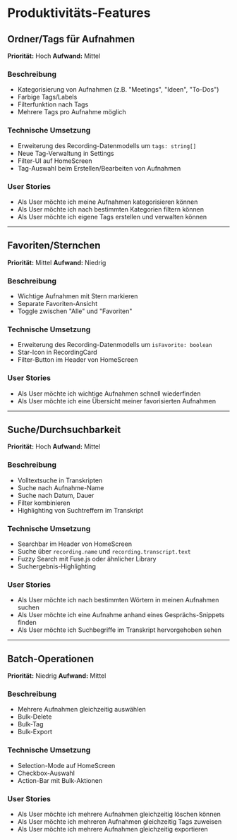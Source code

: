 # Produktivitäts-Features

## Ordner/Tags für Aufnahmen
**Priorität:** Hoch
**Aufwand:** Mittel

### Beschreibung
- Kategorisierung von Aufnahmen (z.B. "Meetings", "Ideen", "To-Dos")
- Farbige Tags/Labels
- Filterfunktion nach Tags
- Mehrere Tags pro Aufnahme möglich

### Technische Umsetzung
- Erweiterung des Recording-Datenmodells um `tags: string[]`
- Neue Tag-Verwaltung in Settings
- Filter-UI auf HomeScreen
- Tag-Auswahl beim Erstellen/Bearbeiten von Aufnahmen

### User Stories
- Als User möchte ich meine Aufnahmen kategorisieren können
- Als User möchte ich nach bestimmten Kategorien filtern können
- Als User möchte ich eigene Tags erstellen und verwalten können

---

## Favoriten/Sternchen
**Priorität:** Mittel
**Aufwand:** Niedrig

### Beschreibung
- Wichtige Aufnahmen mit Stern markieren
- Separate Favoriten-Ansicht
- Toggle zwischen "Alle" und "Favoriten"

### Technische Umsetzung
- Erweiterung des Recording-Datenmodells um `isFavorite: boolean`
- Star-Icon in RecordingCard
- Filter-Button im Header von HomeScreen

### User Stories
- Als User möchte ich wichtige Aufnahmen schnell wiederfinden
- Als User möchte ich eine Übersicht meiner favorisierten Aufnahmen

---

## Suche/Durchsuchbarkeit
**Priorität:** Hoch
**Aufwand:** Mittel

### Beschreibung
- Volltextsuche in Transkripten
- Suche nach Aufnahme-Name
- Suche nach Datum, Dauer
- Filter kombinieren
- Highlighting von Suchtreffern im Transkript

### Technische Umsetzung
- Searchbar im Header von HomeScreen
- Suche über `recording.name` und `recording.transcript.text`
- Fuzzy Search mit Fuse.js oder ähnlicher Library
- Suchergebnis-Highlighting

### User Stories
- Als User möchte ich nach bestimmten Wörtern in meinen Aufnahmen suchen
- Als User möchte ich eine Aufnahme anhand eines Gesprächs-Snippets finden
- Als User möchte ich Suchbegriffe im Transkript hervorgehoben sehen

---

## Batch-Operationen
**Priorität:** Niedrig
**Aufwand:** Mittel

### Beschreibung
- Mehrere Aufnahmen gleichzeitig auswählen
- Bulk-Delete
- Bulk-Tag
- Bulk-Export

### Technische Umsetzung
- Selection-Mode auf HomeScreen
- Checkbox-Auswahl
- Action-Bar mit Bulk-Aktionen

### User Stories
- Als User möchte ich mehrere Aufnahmen gleichzeitig löschen können
- Als User möchte ich mehreren Aufnahmen gleichzeitig Tags zuweisen
- Als User möchte ich mehrere Aufnahmen gleichzeitig exportieren
